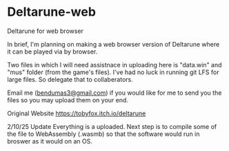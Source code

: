 # Deltarune-web
Deltarune for web browser

In brief, I'm planning on making a web browser version of Deltarune where it can be played via by browser. 

Two files in which I will need assistnace in uploading here is "data.win" and "mus" folder (from the game's files). I've had no luck in running git LFS for large files. So delegate that to collaberators.

Email me (bendumas3@gmail.com) if you would like for me to send you the files so you may upload them on your end. 

Original Website
https://tobyfox.itch.io/deltarune

2/10/25 Update
Everything is a uploaded. Next step is to compile some of the file to WebAssembly (.wasmb) so that the software would run in broswer as it would on an OS.
